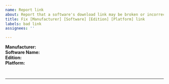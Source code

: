 ```yaml
---
name: Report link
about: Report that a software's download link may be broken or incorrect.
title: Fix [Manufacturer] [Software] [Edition] [Platform] link
labels: bad link
assignees: ''

---
```


<!-- Please only submit one report per a platform -->

<!-- First, let's get a few details about the software out of the way... -->
**Manufacturer:**  
**Software Name:**  
**Edition:**  
**Platform:**  

<!-- Please put the current link within the triple quotes -->
```

```

<!-- Please put the correct link within the triple quotes -->
```

```

<!-- Finally, provide all other details under the dotted line -->

---


<!-- Thank you! -->
